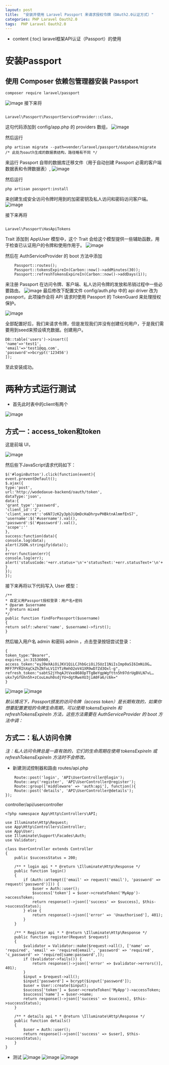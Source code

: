 ```yaml
---
layout: post
title:  "安装并使用 Laravel Passport 来请求授权令牌（OAuth2.0认证方式）"
categories: PHP Laravel Oauth2.0
tags:  PHP Laravel Oauth2.0
---
```


* content
{:toc}
laravel框架API认证（Passport）的使用

<!--excerpt-->
# 安装Passport
## 使用 Composer 依赖包管理器安装 Passport

```
composer require laravel/passport
```

![image](https://raw.githubusercontent.com/yingjiusheng/yingjiusheng.github.io/master/images/php-laravel-passport-composer-require-laravel-passport.png)
接下来将

```
 	
Laravel\Passport\PassportServiceProvider::class,
```
这句代码添加到 config/app.php 的 providers 数组，
![image](https://raw.githubusercontent.com/yingjiusheng/yingjiusheng.github.io/master/images/php-laravel-passport-provider.png)

然后运行

```
php artisan migrate --path=vender/laravel/passport/database/migrate
/* 此处为oauth生成的数据表结构，路径略有不同 */
```
来运行 Passport 自带的数据库迁移文件（用于自动创建 Passport 必需的客户端数据表和令牌数据表）,
![image](https://raw.githubusercontent.com/yingjiusheng/yingjiusheng.github.io/master/images/php-laravel-passport-artisan-migrate.png)

然后运行

```
php artisan passport:install
```
来创建生成安全访问令牌时用到的加密密钥及私人访问和密码访问客户端。
![image](https://raw.githubusercontent.com/yingjiusheng/yingjiusheng.github.io/master/images/php-laravel-passport-artisan-passport-install.png)

接下来再将

```
 	
Laravel\Passport\HasApiTokens
```
Trait 添加到 App\User 模型中，这个 Trait 会给这个模型提供一些辅助函数，用于检查已认证用户的令牌和使用作用于。
![image](https://raw.githubusercontent.com/yingjiusheng/yingjiusheng.github.io/master/images/php-laravel-passport-has-api-tokens.png)

然后在 AuthServiceProvider 的 boot 方法中添加

```
    Passport::routes();
    Passport::tokensExpireIn(Carbon::now()->addMinutes(30));
    Passport::refreshTokensExpireIn(Carbon::now()->addDays(1));
```
来注册 Passport 在访问令牌、客户端、私人访问令牌的发放和吊销过程中一些必要路由。
![image](https://raw.githubusercontent.com/yingjiusheng/yingjiusheng.github.io/master/images/php-laravel-passport-routes.png)
最后修改下配置文件 config/auth.php 中的 api driver 改为 passport，此项操作会将 API 请求时使用 Passport 的  TokenGuard 来处理授权保护。

![image](https://raw.githubusercontent.com/yingjiusheng/yingjiusheng.github.io/master/images/php-laravel-passport-auth-api-driver.png)

全部配置好后，我们来请求令牌，但是发现我们并没有创建任何用户，于是我们需要用到seed来预设填充数据。创建用户。

```
DB::table('users')->insert([
'name'=>'test1',
'email'=>'test1@qq.com',
'password'=>bcrypt('123456')
]);
```

至此安装成功。

# 两种方式运行测试
- 首先此时表中的client有两个

![image](https://raw.githubusercontent.com/yingjiusheng/yingjiusheng.github.io/master/images/php-laravel-sql1.png)

## 方式一：access_token和token

这是前端 UI，
    
![image](https://raw.githubusercontent.com/yingjiusheng/yingjiusheng.github.io/master/images/php-laravel-passport-ajax-oauth-token.png)

然后些下JavaScript请求代码如下：


```
$('#loginButton').click(function(event){
event.preventDefault();
$.ajax({
type:'post',
url:'http://wodedaxue-backend/oauth/token',
dataType:'json',
data:{
'grant_type':'password',
'client_id':'2',
'client_secret':'o6N7JzK2y3pbJiQmDcHaDhrpvPHBktnAlmmfEnS7',
'username':$('#username').val(),
'password':$('#password').val(),
'scope':''
},
success:function(data){
console.log(data);
alert(JSON.stringify(data));
},
error:function(err){
console.log(err);
alert('statusCode:'+err.status+'\n'+'statusText:'+err.statusText+'\n'+'description:\n'+JSON.stringify(err.responseJSON));
}
});
});
```
接下来再将以下代码写入 User 模型：

```
/**
* 自定义用Passport授权登录：用户名+密码
* @param $username
* @return mixed
*/
public function findForPassport($username)
{
return self::where('name', $username)->first();
}
```
然后输入用户名 admin 和密码 admin ，点击登录按钮尝试登录：

```
{
token_type:"Bearer",
expires_in:31536000,
access_token:"eyJ0eXAiOiJKV1QiLCJhbGciOiJSUzI1NiIsImp0aSI6ImNiOG…MFF7PYRIhXqCkZhZNfoLV1IYTzRmhO2oV41XR9wD7Zd3Oxl-g",
refresh_token:"sabtS2jYhqAJtVxe868OpTTgBeYgpWgfttn5h97drUgBVLN7vL…ukx7yGfGhn5h+zCouLmuh0sdjYU+dgtRweXU3jiA0Fa6/c6k="
}
```
![image](https://raw.githubusercontent.com/yingjiusheng/yingjiusheng.github.io/master/images/php-laravel-postman.png)
![image](https://raw.githubusercontent.com/yingjiusheng/yingjiusheng.github.io/master/images/php-laravel-sql2.png)

*默认情况下，Passport颁发的访问令牌（access token）是长期有效的，如果你想要配置更短的令牌生命周期，可以使用 tokensExpireIn 和 refreshTokensExpireIn 方法，这些方法需要在 AuthServiceProvider 的 boot 方法中调：*

## 方式二：私人访问令牌
*注：私人访问令牌总是一直有效的，它们的生命周期在使用 tokensExpireIn 或 refreshTokensExpireIn 方法时不会修改。*
- 新建测试控制器和路由
routes/api.php
```
    Route::post('login', 'API\UserController@login');
    Route::any('register', 'API\UserController@register');
    Route::group(['middleware' => 'auth:api'], function(){
    Route::post('details', 'API\UserController@details');
});
```
controller/api/usercontroller

```
<?php namespace App\Http\Controllers\API;

use Illuminate\Http\Request;
use App\Http\Controllers\Controller;
use App\User;
use Illuminate\Support\Facades\Auth;
use Validator;

class UserController extends Controller
{
    public $successStatus = 200;

    /** * login api * * @return \Illuminate\Http\Response */
    public function login()
    {
        if (Auth::attempt(['email' => request('email'), 'password' => request('password')])) {
            $user = Auth::user();
            $success['token'] = $user->createToken('MyApp')->accessToken;
            return response()->json(['success' => $success], $this->successStatus);
        } else {
            return response()->json(['error' => 'Unauthorised'], 401);
        }
    }

    /** * Register api * * @return \Illuminate\Http\Response */
    public function register(Request $request)
    {
        $validator = Validator::make($request->all(), ['name' => 'required', 'email' => 'required|email', 'password' => 'required', 'c_password' => 'required|same:password',]);
        if ($validator->fails()) {
            return response()->json(['error' => $validator->errors()], 401);
        }
        $input = $request->all();
        $input['password'] = bcrypt($input['password']);
        $user = User::create($input);
        $success['token'] = $user->createToken('MyApp')->accessToken;
        $success['name'] = $user->name;
        return response()->json(['success' => $success], $this->successStatus);
    }

    /** * details api * * @return \Illuminate\Http\Response */
    public function details()
    {
        $user = Auth::user();
        return response()->json(['success' => $user], $this->successStatus);
    }
}
```
- 测试
![image](https://raw.githubusercontent.com/yingjiusheng/yingjiusheng.github.io/master/images/php-laravel-postman2.png)
![image](https://raw.githubusercontent.com/yingjiusheng/yingjiusheng.github.io/master/images/php-laravel-postman3.png)
![image](https://raw.githubusercontent.com/yingjiusheng/yingjiusheng.github.io/master/images/php-laravel-sql3.png)